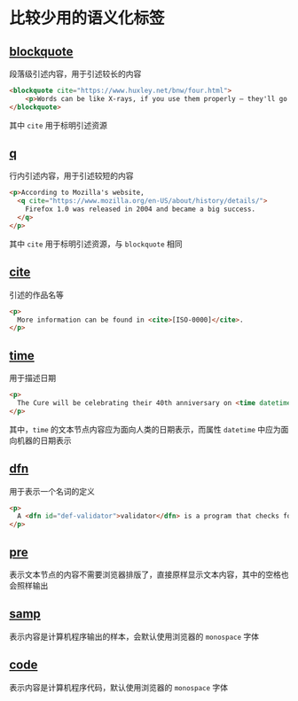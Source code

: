 # 比较少用的语义化标签

## [blockquote](https://developer.mozilla.org/en-US/docs/Web/HTML/Element/blockquote)

段落级引述内容，用于引述较长的内容

```html
<blockquote cite="https://www.huxley.net/bnw/four.html">
    <p>Words can be like X-rays, if you use them properly – they'll go through anything. You read and you're pierced.</p>
</blockquote>
```

其中 `cite` 用于标明引述资源

## [q](https://developer.mozilla.org/en-US/docs/Web/HTML/Element/q)

行内引述内容，用于引述较短的内容

```html
<p>According to Mozilla's website,
  <q cite="https://www.mozilla.org/en-US/about/history/details/">
    Firefox 1.0 was released in 2004 and became a big success.
  </q>
</p>
```

其中 `cite` 用于标明引述资源，与 `blockquote` 相同

## [cite](https://developer.mozilla.org/en-US/docs/Web/HTML/Element/cite)

引述的作品名等

```html
<p>
  More information can be found in <cite>[ISO-0000]</cite>.
</p>
```

## [time](https://developer.mozilla.org/en-US/docs/Web/HTML/Element/time)

用于描述日期

```html
<p>
  The Cure will be celebrating their 40th anniversary on <time datetime="2018-07-07">July 7</time> in London's Hyde Park.
</p>
```

其中，`time` 的文本节点内容应为面向人类的日期表示，而属性 `datetime` 中应为面向机器的日期表示

## [dfn](https://developer.mozilla.org/en-US/docs/Web/HTML/Element/dfn)

用于表示一个名词的定义

```html
<p>
  A <dfn id="def-validator">validator</dfn> is a program that checks for syntax errors in code or documents.
</p>
```

## [pre](https://developer.mozilla.org/en-US/docs/Web/HTML/Element/pre)

表示文本节点的内容不需要浏览器排版了，直接原样显示文本内容，其中的空格也会照样输出

## [samp](https://developer.mozilla.org/en-US/docs/Web/HTML/Element/samp)

表示内容是计算机程序输出的样本，会默认使用浏览器的 `monospace` 字体

## [code](https://developer.mozilla.org/en-US/docs/Web/HTML/Element/code)

表示内容是计算机程序代码，默认使用浏览器的 `monospace` 字体





